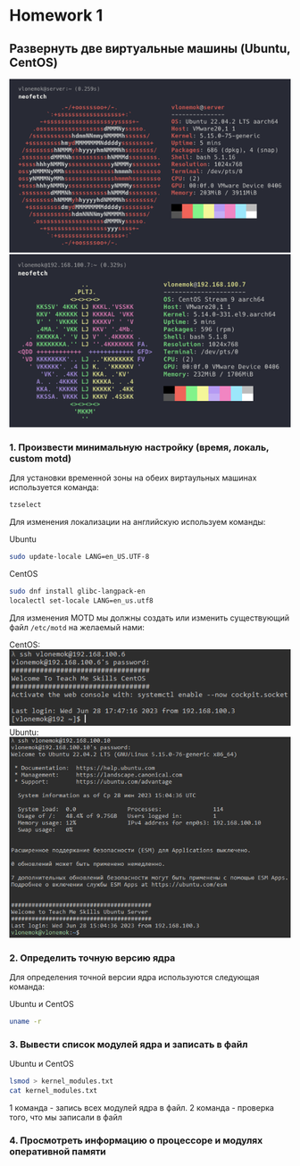 # Homework 1

## Развернуть две виртуальные машины (Ubuntu, CentOS)

![](screenshots/ubuntuInstall.png)
![](screenshots/centosInstall.png)

### 1. Произвести минимальную настройку (время, локаль, custom motd)

Для установки временной зоны на обеих виртаульных машинах используется команда:

```bash
tzselect
```

Для изменения локализации на английскую используем команды:

Ubuntu

```bash
sudo update-locale LANG=en_US.UTF-8
```

CentOS

```bash
sudo dnf install glibc-langpack-en
localectl set-locale LANG=en_us.utf8
```

Для изменения MOTD мы должны создать или изменить существующий файл ```/etc/motd``` на желаемый нами:

CentOS:
![](screenshots/centosMOTD.png)
Ubuntu:
![](screenshots/ubuntuMOTD.png)

### 2. Определить точную версию ядра

Для определения точной версии ядра используются следующая команда:

Ubuntu и CentOS

```bash
uname -r
```

### 3. Вывести список модулей ядра и записать в файл

Ubuntu и CentOS

```bash
lsmod > kernel_modules.txt
cat kernel_modules.txt
```

1 команда - запись всех модулей ядра в файл. 2 команда - проверка того, что мы записали в файл

### 4. Просмотреть информацию о процессоре и модулях оперативной памяти

